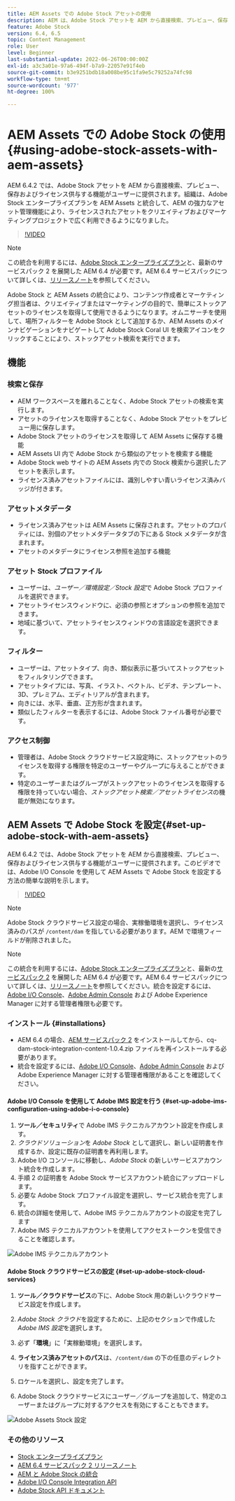 ```yaml
---
title: AEM Assets での Adobe Stock アセットの使用
description: AEM は、Adobe Stock アセットを AEM から直接検索、プレビュー、保存およびライセンス供与する機能をユーザーに提供します。組織は、Adobe Stock エンタープライズプランを AEM Assets と統合して、AEM の強力なアセット管理機能により、ライセンスされたアセットをクリエイティブおよびマーケティングプロジェクトで広く利用できるようになりました。
feature: Adobe Stock
version: 6.4, 6.5
topic: Content Management
role: User
level: Beginner
last-substantial-update: 2022-06-26T00:00:00Z
exl-id: a3c3a01e-97a6-494f-b7a9-22057e91f4eb
source-git-commit: b3e9251bdb18a008be95c1fa9e5c79252a74fc98
workflow-type: tm+mt
source-wordcount: '977'
ht-degree: 100%

---
```


# AEM Assets での Adobe Stock の使用{#using-adobe-stock-assets-with-aem-assets}

AEM 6.4.2 では、Adobe Stock アセットを AEM から直接検索、プレビュー、保存およびライセンス供与する機能がユーザーに提供されます。組織は、Adobe Stock エンタープライズプランを AEM Assets と統合して、AEM の強力なアセット管理機能により、ライセンスされたアセットをクリエイティブおよびマーケティングプロジェクトで広く利用できるようになりました。

>[!VIDEO](https://video.tv.adobe.com/v/24678?quality=12&learn=on)

>[!NOTE]
>
>この統合を利用するには、[Adobe Stock エンタープライズプラン](https://landing.adobe.com/en/na/products/creative-cloud/ctir-4625-stock-for-enterprise/index.html)と、最新のサービスパック 2 を展開した AEM 6.4 が必要です。AEM 6.4 サービスパックについて詳しくは、[リリースノート](https://helpx.adobe.com/jp/experience-manager/6-4/release-notes/sp-release-notes.html)を参照してください。

Adobe Stock と AEM Assets の統合により、コンテンツ作成者とマーケティング担当者は、クリエイティブまたはマーケティングの目的で、簡単にストックアセットのライセンスを取得して使用できるようになります。オムニサーチを使用して、場所フィルターを Adobe Stock として追加するか、AEM Assets のメインナビゲーションをナビゲートして Adobe Stock Coral UI を検索アイコンをクリックすることにより、ストックアセット検索を実行できます。

## 機能

### 検索と保存

* AEM ワークスペースを離れることなく、Adobe Stock アセットの検索を実行します。
* アセットのライセンスを取得することなく、Adobe Stock アセットをプレビュー用に保存します。
* Adobe Stock アセットのライセンスを取得して AEM Assets に保存する機能
* AEM Assets UI 内で Adobe Stock から類似のアセットを検索する機能
* Adobe Stock web サイトの AEM Assets 内での Stock 検索から選択したアセットを表示します。
* ライセンス済みアセットファイルには、識別しやすい青いライセンス済みバッジが付きます。

### アセットメタデータ

* ライセンス済みアセットは AEM Assets に保存されます。アセットのプロパティには、別個のアセットメタデータタブの下にある Stock メタデータが含まれます。
* アセットのメタデータにライセンス参照を追加する機能

### アセット Stock プロファイル

* ユーザーは、*ユーザー／環境設定／Stock 設定*&#x200B;で Adobe Stock プロファイルを選択できます。
* アセットライセンスウィンドウに、必須の参照とオプションの参照を追加できます。
* 地域に基づいて、アセットライセンスウィンドウの言語設定を選択できます。

### フィルター

* ユーザーは、アセットタイプ、向き、類似表示に基づいてストックアセットをフィルタリングできます。
* アセットタイプには、写真、イラスト、ベクトル、ビデオ、テンプレート、3D、プレミアム、エディトリアルが含まれます。
* 向きには、水平、垂直、正方形が含まれます。
* 類似したフィルターを表示するには、Adobe Stock ファイル番号が必要です。

### アクセス制御

* 管理者は、Adobe Stock クラウドサービス設定時に、ストックアセットのライセンスを取得する権限を特定のユーザーやグループに与えることができます。
* 特定のユーザーまたはグループがストックアセットのライセンスを取得する権限を持っていない場合、*ストックアセット検索／アセットライセンス*&#x200B;の機能が無効になります。

## AEM Assets で Adobe Stock を設定{#set-up-adobe-stock-with-aem-assets}

AEM 6.4.2 では、Adobe Stock アセットを AEM から直接検索、プレビュー、保存およびライセンス供与する機能がユーザーに提供されます。このビデオでは、Adobe I/O Console を使用して AEM Assets で Adobe Stock を設定する方法の簡単な説明を示します。

>[!VIDEO](https://video.tv.adobe.com/v/25043?quality=12&learn=on)

>[!NOTE]
>
>Adobe Stock クラウドサービス設定の場合、実稼働環境を選択し、ライセンス済みのパスが `/content/dam` を指している必要があります。AEM で環境フィールドが削除されました。

>[!NOTE]
>
>この統合を利用するには、[Adobe Stock エンタープライズプラン](https://landing.adobe.com/en/na/products/creative-cloud/ctir-4625-stock-for-enterprise/index.html)と、最新の[サービスパック 2](https://experience.adobe.com/#/downloads/content/software-distribution/en/aem.html?fulltext=AEM*+6*+4*+Service*+Pack*&amp;2_group.propertyvalues.property=.%2Fjcr%3Acontent%2Fmetadata%2Fdc%3Aversion&amp;2_group.propertyvalues.operation=equals&amp;2_group.propertyvalues.0_values=target-version%3Aaem%2F6-4&amp;3_group.propertyvalues.property=.%2Fjcr%3Acontent%2Fmetadata%2Fdc%3AsoftwareType&amp;3_group.propertyvalues.operation=equals&amp;3_group.propertyvalues.0_values=software-type%3Aservice-and-cumulative-fix&amp;orderby=%40jcr%3Acontent%2Fmetadata%2Fdc%3Atitle&amp;orderby.sort=asc&amp;layout=list&amp;p.offset=0&amp;p.limit=24) を展開した AEM 6.4 が必要です。AEM 6.4 サービスパックについて詳しくは、[リリースノート](https://helpx.adobe.com/jp/experience-manager/6-4/release-notes/sp-release-notes.html)を参照してください。統合を設定するには、[Adobe I/O Console](https://console.adobe.io/)、[Adobe Admin Console](https://adminconsole.adobe.com/) および Adobe Experience Manager に対する管理者権限も必要です。

### インストール {#installations}

* AEM 6.4 の場合、[AEM サービスパック 2](https://experience.adobe.com/#/downloads/content/software-distribution/en/aem.html?fulltext=AEM*+6*+4*+Service*+Pack*&amp;2_group.propertyvalues.property=.%2Fjcr%3Acontent%2Fmetadata%2Fdc%3Aversion&amp;2_group.propertyvalues.operation=equals&amp;2_group.propertyvalues.0_values=target-version%3Aaem%2F6-4&amp;3_group.propertyvalues.property=.%2Fjcr%3Acontent%2Fmetadata%2Fdc%3AsoftwareType&amp;3_group.propertyvalues.operation=equals&amp;3_group.propertyvalues.0_values=software-type%3Aservice-and-cumulative-fix&amp;orderby=%40jcr%3Acontent%2Fmetadata%2Fdc%3Atitle&amp;orderby.sort=asc&amp;layout=list&amp;p.offset=0&amp;p.limit=24) をインストールしてから、cq-dam-stock-integration-content-1.0.4.zip ファイルを再インストールする必要があります。
* 統合を設定するには、[Adobe I/O Console](https://console.adobe.io/)、[Adobe Admin Console](https://adminconsole.adobe.com/) および Adobe Experience Manager に対する管理者権限があることを確認してください。

#### Adobe I/O Console を使用して Adobe IMS 設定を行う {#set-up-adobe-ims-configuration-using-adobe-i-o-console}

1. **ツール／セキュリティ**&#x200B;で Adobe IMS テクニカルアカウント設定を作成します。
2. *クラウドソリューション*&#x200B;を *Adobe Stock* として選択し、新しい証明書を作成するか、設定に既存の証明書を再利用します。
3. Adobe I/O コンソールに移動し、*Adobe Stock* の新しいサービスアカウント統合を作成します。
4. 手順 2 の証明書を Adobe Stock サービスアカウント統合にアップロードします。
5. 必要な Adobe Stock プロファイル設定を選択し、サービス統合を完了します。
6. 統合の詳細を使用して、Adobe IMS テクニカルアカウントの設定を完了します
7. Adobe IMS テクニカルアカウントを使用してアクセストークンを受信できることを確認します。

![Adobe IMS テクニカルアカウント](assets/screen_shot_2018-10-22at12219pm.png)

#### Adobe Stock クラウドサービスの設定 {#set-up-adobe-stock-cloud-services}

1. **ツール／クラウドサービス**&#x200B;の下に、Adobe Stock 用の新しいクラウドサービス設定を作成します。
2. *Adobe Stock クラウド*&#x200B;を設定するために、上記のセクションで作成した *Adobe IMS 設定*&#x200B;を選択します。

3. 必ず「**環境**」に「実稼動環境」を選択します。
4. **ライセンス済みアセットのパス**&#x200B;は、`/content/dam` の下の任意のディレクトリを指すことができます。
5. ロケールを選択し、設定を完了します。
6. Adobe Stock クラウドサービスにユーザー／グループを追加して、特定のユーザーまたはグループに対するアクセスを有効にすることもできます。

![Adobe Assets Stock 設定](assets/screen_shot_2018-10-22at12425pm.png)

### その他のリソース

* [Stock エンタープライズプラン](https://landing.adobe.com/en/na/products/creative-cloud/ctir-4625-stock-for-enterprise/index.html)
* [AEM 6.4 サービスパック 2 リリースノート](https://experienceleague.adobe.com/docs/experience-manager-64/release-notes/sp-release-notes.html?lang=ja)
* [AEM と Adobe Stock の統合](https://experienceleague.adobe.com/docs/experience-manager-65/assets/using/aem-assets-adobe-stock.html?lang=ja)
* [Adobe I/O Console Integration API](https://www.adobe.io/apis/cloudplatform/console/authentication/gettingstarted.html)
* [Adobe Stock API ドキュメント](https://www.adobe.io/apis/creativecloud/stock/docs.html)
